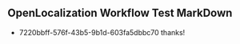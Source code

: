 ## OpenLocalization Workflow Test MarkDown
* 7220bbff-576f-43b5-9b1d-603fa5dbbc70 thanks!

<!--HONumber=Jul16_HO3-->


